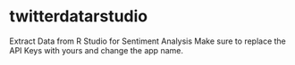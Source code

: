 # twitterdatarstudio
Extract Data from R Studio for Sentiment Analysis
Make sure to replace the API Keys with yours and change the app name.
